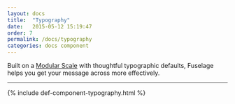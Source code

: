 ```yaml
---
layout: docs
title:  "Typography"
date:   2015-05-12 15:19:47
order: 7
permalink: /docs/typography
categories: docs component
---
```


Built on a [Modular Scale](http://www.modularscale.com/) with thoughtful typographic defaults, Fuselage helps you get your message across more effectively.

<hr>

{% include def-component-typography.html %}
